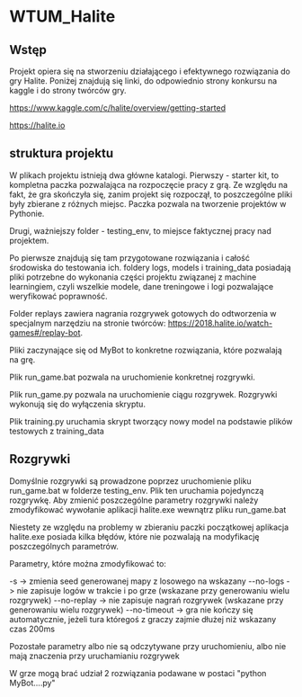# WTUM_Halite

## Wstęp

Projekt opiera się na stworzeniu działającego i efektywnego rozwiązania do gry Halite. Poniżej znajdują się linki, do odpowiednio strony konkursu na kaggle i do strony twórców gry.

https://www.kaggle.com/c/halite/overview/getting-started

https://halite.io

## struktura projektu

W plikach projektu istnieją dwa główne katalogi. Pierwszy - starter kit, to kompletna paczka pozwalająca na rozpoczęcie pracy z grą. Ze względu na fakt, że gra skończyła się, zanim projekt się rozpoczął, to poszczególne pliki były zbierane z różnych miejsc. Paczka pozwala na tworzenie projektów w Pythonie.

Drugi, ważniejszy folder - testing_env, to miejsce faktycznej pracy nad projektem. 

Po pierwsze znajdują się tam przygotowane rozwiązania i całość środowiska do testowania ich. foldery logs, models i training_data posiadają pliki potrzebne do wykonania części projektu związanej z machine learningiem, czyli wszelkie modele, dane treningowe i logi pozwalające weryfikować poprawność.

Folder replays zawiera nagrania rozgrywek gotowych do odtworzenia w specjalnym narzędziu na stronie twórców: https://2018.halite.io/watch-games#/replay-bot.

Pliki zaczynające się od MyBot to konkretne rozwiązania, które pozwalają na grę.

Plik run_game.bat pozwala na uruchomienie konkretnej rozgrywki.

Plik run_game.py pozwala na uruchomienie ciągu rozgrywek. Rozgrywki wykonują się do wyłączenia skryptu.

Plik training.py uruchamia skrypt tworzący nowy model na podstawie plików testowych z training_data

## Rozgrywki

Domyślnie rozgrywki są prowadzone poprzez uruchomienie pliku run_game.bat w folderze testing_env. Plik ten uruchamia pojedynczą rozgrywkę. Aby zmienić poszczególne parametry rozgrywki należy zmodyfikować wywołanie aplikacji halite.exe wewnątrz pliku run_game.bat

Niestety ze względu na problemy w zbieraniu paczki początkowej aplikacja halite.exe posiada kilka błędów, które nie pozwalają na modyfikację poszczególnych parametrów.

Parametry, które można zmodyfikować to:

-s -> zmienia seed generowanej mapy z losowego na wskazany
--no-logs -> nie zapisuje logów w trakcie i po grze (wskazane przy generowaniu wielu rozgrywek)
--no-replay -> nie zapisuje nagrań rozgrywek (wskazane przy generowaniu wielu rozgrywek)
--no-timeout -> gra nie kończy się automatycznie, jeżeli tura któregoś z graczy zajmie dłużej niż wskazany czas 200ms

Pozostałe parametry albo nie są odczytywane przy uruchomieniu, albo nie mają znaczenia przy uruchamianiu rozgrywek

W grze mogą brać udział 2 rozwiązania podawane w postaci "python MyBot....py"
